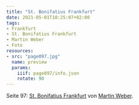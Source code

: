 ```yaml
---
title: "St. Bonifatius Frankfurt"
date: 2021-05-01T18:25:07+02:00
tags:
- Frankfurt
- St. Bonifatius Frankfurt
- Martin Weber
- Foto
resources:
- src: "page097.jpg"
  name: preview
  params:
    iiif: page097/info.json
    rotate: 90
---
```


Seite 97: [St. Bonifatius Frankfurt](/tags/St.-Bonifatius-Frankfurt) von [Martin Weber](/tags/Martin-Weber).
